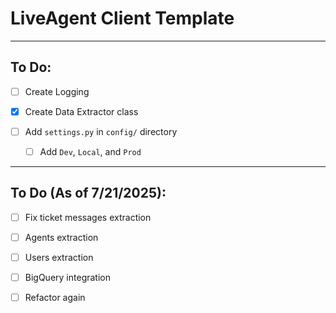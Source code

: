 # LiveAgent Client Template

---

## To Do:

- [ ] Create Logging

- [x] Create Data Extractor class

- [ ] Add `settings.py` in `config/` directory

    - [ ] Add `Dev`, `Local`, and `Prod`

---

## To Do (As of 7/21/2025):

- [ ] Fix ticket messages extraction

- [ ] Agents extraction

- [ ] Users extraction

- [ ] BigQuery integration

- [ ] Refactor again